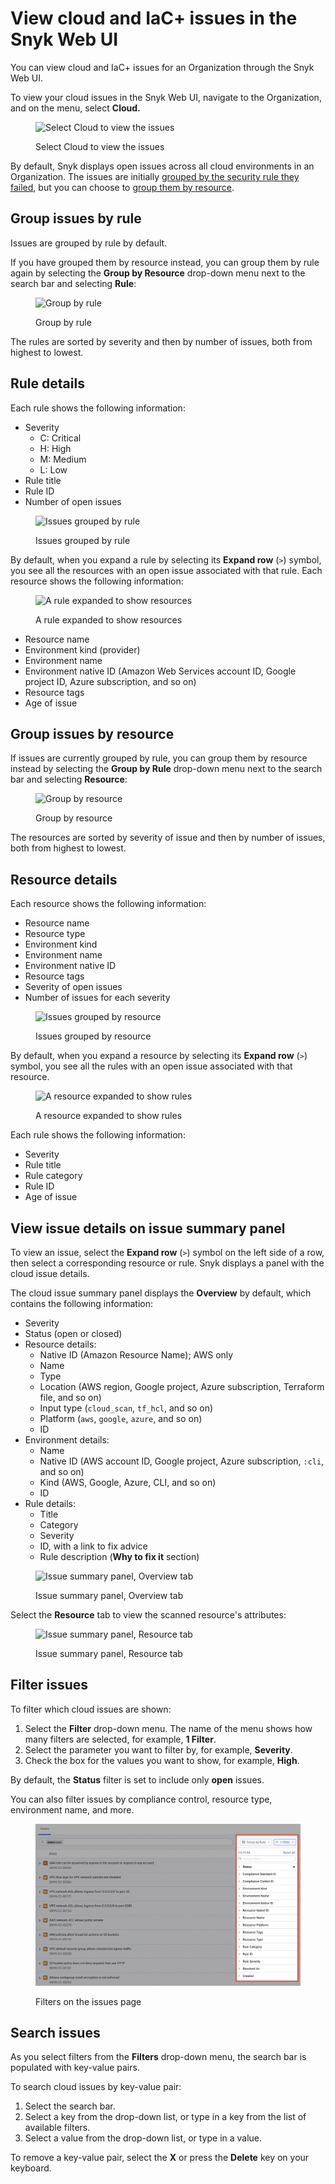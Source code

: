 # View cloud and  IaC+ issues in the Snyk Web UI

You can view cloud and IaC+ issues for an Organization through the Snyk Web UI.

To view your cloud issues in the Snyk Web UI, navigate to the Organization, and on the menu, select **Cloud.**

<figure><img src="../../../.gitbook/assets/snyk-cloud-access-issues-page-3.png" alt="Select Cloud to view the issues"><figcaption><p>Select Cloud to view the issues</p></figcaption></figure>

By default, Snyk displays open issues across all cloud environments in an Organization. The issues are initially [grouped by the security rule they failed](view-cloud-and-integragted-iac-issues-in-the-snyk-web-ui.md#group-cloud-issues-by-rule), but you can choose to [group them by resource](view-cloud-and-integragted-iac-issues-in-the-snyk-web-ui.md#group-cloud-issues-by-resource).

## Group issues by rule

Issues are grouped by rule by default.

If you have grouped them by resource instead, you can group them by rule again by selecting the **Group by Resource** drop-down menu next to the search bar and selecting **Rule**:

<figure><img src="../../../.gitbook/assets/snyk-cloud-how-to-group-by-rule-3.png" alt="Group by rule"><figcaption><p>Group by rule</p></figcaption></figure>

The rules are sorted by severity and then by number of issues, both from highest to lowest.

## Rule details

Each rule shows the following information:

* Severity
  * C: Critical
  * H: High
  * M: Medium
  * L: Low
* Rule title
* Rule ID
* Number of open issues

<figure><img src="../../../.gitbook/assets/snyk-cloud-grouped-by-rule-3.png" alt="Issues grouped by rule"><figcaption><p>Issues grouped by rule</p></figcaption></figure>

By default, when you expand a rule by selecting its **Expand row** (`>`) symbol, you see all the resources with an open issue associated with that rule. Each resource shows the following information:

<figure><img src="../../../.gitbook/assets/snyk-cloud-grouped-by-rule-resource-4.png" alt="A rule expanded to show resources "><figcaption><p>A rule expanded to show resources</p></figcaption></figure>

* Resource name
* Environment kind (provider)
* Environment name
* Environment native ID (Amazon Web Services account ID, Google project ID, Azure subscription, and so on)
* Resource tags
* Age of issue

## Group issues by resource

If issues are currently grouped by rule, you can group them by resource instead by selecting the **Group by Rule** drop-down menu next to the search bar and selecting **Resource**:

<figure><img src="../../../.gitbook/assets/snyk-cloud-how-to-group-by-resource-3.png" alt="Group by resource"><figcaption><p>Group by resource</p></figcaption></figure>

The resources are sorted by severity of issue and then by number of issues, both from highest to lowest.

## Resource details

Each resource shows the following information:

* Resource name
* Resource type
* Environment kind
* Environment name
* Environment native ID
* Resource tags
* Severity of open issues
* Number of issues for each severity

<figure><img src="../../../.gitbook/assets/snyk-cloud-grouped-by-resource-3.png" alt="Issues grouped by resource"><figcaption><p>Issues grouped by resource</p></figcaption></figure>

By default, when you expand a resource by selecting its **Expand row** (`>`) symbol, you see all the rules with an open issue associated with that resource.

<figure><img src="../../../.gitbook/assets/snyk-cloud-grouped-by-resource-rule-4.png" alt="A resource expanded to show rules"><figcaption><p>A resource expanded to show rules</p></figcaption></figure>

Each rule shows the following information:

* Severity
* Rule title
* Rule category
* Rule ID
* Age of issue

## View issue details on issue summary panel

To view an issue, select the **Expand row** (`>`) symbol on the left side of a row, then select a corresponding resource or rule. Snyk displays a panel with the cloud issue details.

The cloud issue summary panel displays the **Overview** by default, which contains the following information:

* Severity
* Status (open or closed)
* Resource details:
  * Native ID (Amazon Resource Name); AWS only
  * Name
  * Type
  * Location (AWS region, Google project, Azure subscription, Terraform file, and so on)
  * Input type (`cloud_scan`, `tf_hcl`, and so on)
  * Platform (`aws`, `google`, `azure`, and so on)
  * ID
* Environment details:
  * Name
  * Native ID (AWS account ID, Google project, Azure subscription, `:cli`, and so on)
  * Kind (AWS, Google, Azure, CLI, and so on)
  * ID
* Rule details:
  * Title
  * Category
  * Severity
  * ID, with a link to fix advice
  * Rule description (**Why to fix it** section)

<figure><img src="../../../.gitbook/assets/snyk-cloud-issue-panel-overview-2.png" alt="Issue summary panel, Overview tab"><figcaption><p>Issue summary panel, Overview tab</p></figcaption></figure>

Select the **Resource** tab to view the scanned resource's attributes:

<figure><img src="../../../.gitbook/assets/snyk-cloud-issue-panel-resource-2.png" alt="Issue summary panel, Resource tab"><figcaption><p>Issue summary panel, Resource tab</p></figcaption></figure>

## Filter issues

To filter which cloud issues are shown:

1. Select the **Filter** drop-down menu. The name of the menu shows how many filters are selected, for example, **1 Filter**.
2. Select the parameter you want to filter by, for example, **Severity**.
3. Check the box for the values you want to show, for example, **High**.

By default, the **Status** filter is set to include only **open** issues.

You can also filter issues by compliance control, resource type, environment name, and more.

<figure><img src="../../../.gitbook/assets/snyk-cloud-issue-filters-4.png" alt="Filters on the issues page"><figcaption><p>Filters on the issues page</p></figcaption></figure>

## Search issues

As you select filters from the **Filters** drop-down menu, the search bar is populated with key-value pairs.

To search cloud issues by key-value pair:

1. Select the search bar.
2. Select a key from the drop-down list, or type in a key from the list of available filters.
3. Select a value from the drop-down list, or type in a value.

To remove a key-value pair, select the **X** or press the **Delete** key on your keyboard.
